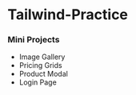 # Tailwind-Practice
<h3>Mini Projects</h3>
<ul>
  <li>Image Gallery</li>
  <li>Pricing Grids</li>
  <li>Product Modal</li>
  <li>Login Page</li>  
</ul>
